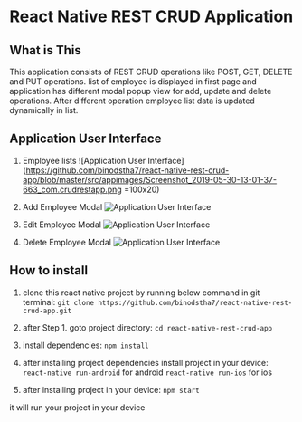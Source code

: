 # React Native REST CRUD Application

## What is This
This application consists of REST CRUD operations like POST, GET, DELETE and PUT operations. list of employee is displayed in first page and application has different modal popup view for add, update and delete operations. After different operation employee list data is updated dynamically in list.

## Application User Interface
1. Employee lists
![Application User Interface](https://github.com/binodstha7/react-native-rest-crud-app/blob/master/src/appimages/Screenshot_2019-05-30-13-01-37-663_com.crudrestapp.png =100x20)

2. Add Employee Modal
![Application User Interface](https://github.com/binodstha7/react-native-rest-crud-app/blob/master/src/appimages/Screenshot_2019-05-30-13-03-21-961_com.crudrestapp.png)

3. Edit Employee Modal
![Application User Interface](https://github.com/binodstha7/react-native-rest-crud-app/blob/master/src/appimages/Screenshot_2019-05-30-13-03-32-172_com.crudrestapp.png)

3. Delete Employee Modal
![Application User Interface](https://github.com/binodstha7/react-native-rest-crud-app/blob/master/src/appimages/Screenshot_2019-05-30-13-03-53-826_com.crudrestapp.png)

## How to install
1. clone this react native project by running below command in git terminal:
`git clone https://github.com/binodstha7/react-native-rest-crud-app.git`

2. after Step 1. goto project directory:
`cd react-native-rest-crud-app`

3. install dependencies:
`npm install`

4. after installing project dependencies install project in your device:
`react-native run-android` for android
`react-native run-ios` for ios

5. after installing project in your device:
`npm start`

it will run your project in your device
